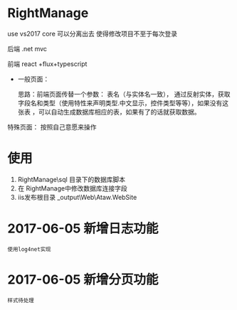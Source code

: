 # RightManage
use vs2017
core 可以分离出去 使得修改项目不至于每次登录

后端 .net mvc

前端 react +flux+typescript

- 一般页面：

    思路：前端页面传替一个参数： 表名（与实体名一致）， 通过反射实体，获取字段名和类型（使用特性来声明类型.中文显示，控件类型等等），如果没有这张表 ，可以自动生成数据库相应的表，如果有了的话就获取数据。
    
特殊页面：
按照自己意愿来操作

# 使用
  1. RightManage\sql 目录下的数据库脚本
  2. 在 RightManage中修改数据库连接字段
  3. iis发布根目录 _output\Web\Ataw.WebSite

  # 2017-06-05 新增日志功能
  	使用log4net实现
  # 2017-06-05 新增分页功能
  	样式待处理